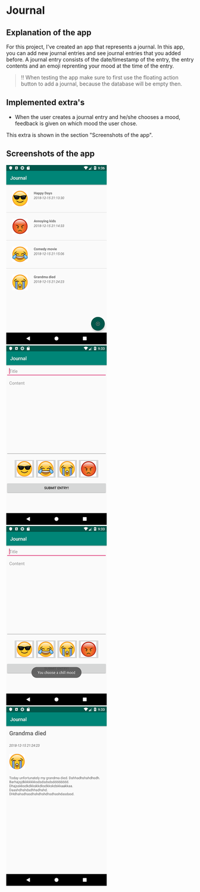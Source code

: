 # Journal

## Explanation of the app
For this project, I've created an app that represents a journal. In this app, you can add new journal entries and see journal entries that you added before. A journal entry consists of the date/timestamp of the entry, the entry contents and an emoji reprenting your mood at the time of the entry.

> !! When testing the app make sure to first use the floating action button to add a journal, because the database will be empty then.

## Implemented extra's
- When the user creates a journal entry and he/she chooses a mood, feedback is given on which mood the user chose. 

This extra is shown in the section "Screenshots of the app".

## Screenshots of the app
![](https://github.com/Huikie/Journal/blob/master/doc/begin.png)
![](https://github.com/Huikie/Journal/blob/master/doc/add_entry.png)
![](https://github.com/Huikie/Journal/blob/master/doc/add_entry_feedback.png)
![](https://github.com/Huikie/Journal/blob/master/doc/detail.png)
